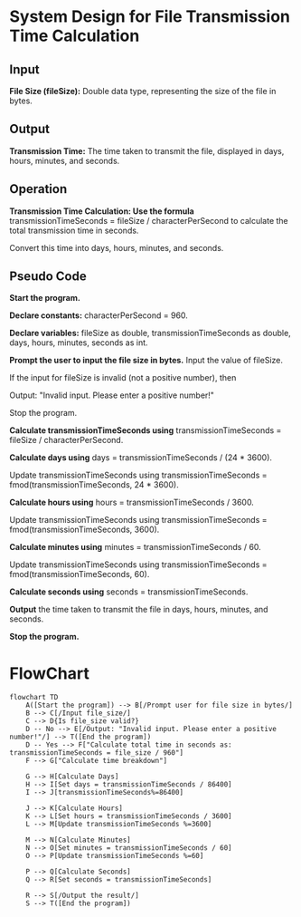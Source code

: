 # System Design for File Transmission Time Calculation
## Input

**File Size (fileSize):** Double data type, representing the size of the file in bytes.

## Output

**Transmission Time:** The time taken to transmit the file, displayed in days, hours, minutes, and seconds.

## Operation

**Transmission Time Calculation: Use the formula** 
transmissionTimeSeconds = fileSize / characterPerSecond to calculate the total transmission time in seconds.

Convert this time into days, hours, minutes, and seconds.

## Pseudo Code

**Start the program.**

**Declare constants:** characterPerSecond = 960.

**Declare variables:** fileSize as double, transmissionTimeSeconds as double, days, hours, minutes, seconds as int.

**Prompt the user to input the file size in bytes.**
Input the value of fileSize.

If the input for fileSize is invalid (not a positive number), then

   Output: "Invalid input. Please enter a positive number!"
   
   Stop the program.

**Calculate transmissionTimeSeconds using**
transmissionTimeSeconds = fileSize / characterPerSecond.

**Calculate days using**
days = transmissionTimeSeconds / (24 * 3600).

Update transmissionTimeSeconds using transmissionTimeSeconds = fmod(transmissionTimeSeconds, 24 * 3600).

**Calculate hours using** 
hours = transmissionTimeSeconds / 3600.

Update transmissionTimeSeconds using transmissionTimeSeconds = fmod(transmissionTimeSeconds, 3600).

**Calculate minutes using** 
minutes = transmissionTimeSeconds / 60.

Update transmissionTimeSeconds using transmissionTimeSeconds = fmod(transmissionTimeSeconds, 60).

**Calculate seconds using**
seconds = transmissionTimeSeconds.

**Output**
the time taken to transmit the file in days, hours, minutes, and seconds.

**Stop the program.**

# FlowChart

```mermaid
flowchart TD
    A([Start the program]) --> B[/Prompt user for file size in bytes/]
    B --> C[/Input file_size/]
    C --> D{Is file_size valid?}
    D -- No --> E[/Output: "Invalid input. Please enter a positive number!"/] --> T([End the program])
    D -- Yes --> F["Calculate total time in seconds as: transmissionTimeSeconds = file_size / 960"]
    F --> G["Calculate time breakdown"]

    G --> H[Calculate Days]
    H --> I[Set days = transmissionTimeSeconds / 86400]
    I --> J[transmissionTimeSeconds%=86400]
    
    J --> K[Calculate Hours]
    K --> L[Set hours = transmissionTimeSeconds / 3600]
    L --> M[Update transmissionTimeSeconds %=3600]
    
    M --> N[Calculate Minutes]
    N --> O[Set minutes = transmissionTimeSeconds / 60]
    O --> P[Update transmissionTimeSeconds %=60]

    P --> Q[Calculate Seconds]
    Q --> R[Set seconds = transmissionTimeSeconds]

    R --> S[/Output the result/]
    S --> T([End the program])

```

